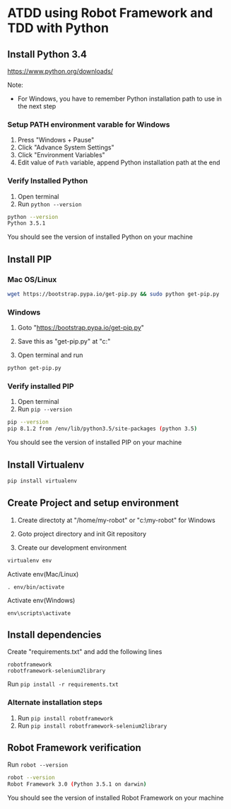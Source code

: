 # ATDD using Robot Framework and TDD with Python

## Install Python 3.4
https://www.python.org/downloads/

Note:

- For Windows, you have to remember Python installation path to use in the next step

### Setup PATH environment varable for Windows
1. Press "Windows + Pause"
2. Click "Advance System Settings"
3. Click "Environment Variables"
4. Edit value of `Path` variable, append Python installation path at the end

### Verify Installed Python
1. Open terminal
2. Run `python --version`
```bash
python --version
Python 3.5.1
```
You should see the version of installed Python on your machine

## Install PIP
### Mac OS/Linux
```bash
wget https://bootstrap.pypa.io/get-pip.py && sudo python get-pip.py
```
### Windows
1. Goto "https://bootstrap.pypa.io/get-pip.py"

2. Save this as "get-pip.py" at "c:\"

3. Open terminal and run
```bash
python get-pip.py
```

### Verify installed PIP
1. Open terminal
2. Run `pip --version`
```bash
pip --version
pip 8.1.2 from /env/lib/python3.5/site-packages (python 3.5)
```
You should see the version of installed PIP on your machine


## Install Virtualenv
```bash
pip install virtualenv
```

## Create Project and setup environment

1. Create directoty at "/home/my-robot" or "c:\my-robot" for Windows

2. Goto project directory and init Git repository

3. Create our development environment

```bash
virtualenv env
```
Activate env(Mac/Linux)
```
. env/bin/activate
```
Activate env(Windows)
```
env\scripts\activate
```

## Install dependencies

Create "requirements.txt" and add the following lines

```text
robotframework
robotframework-selenium2library
```
Run `pip install -r requirements.txt`

### Alternate installation steps
1. Run `pip install robotframework`
2. Run `pip install robotframework-selenium2library`

## Robot Framework verification
Run `robot --version`
```bash
robot --version
Robot Framework 3.0 (Python 3.5.1 on darwin)
```
You should see the version of installed Robot Framework on your machine
